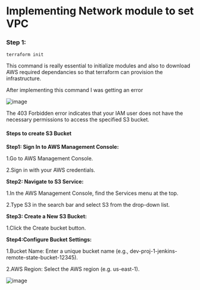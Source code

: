 # Implementing Network module to set VPC

### Step 1:

```hcl
terraform init
```

This command is really essential to initialize modules and also to download AWS required dependancies so that terraform can provision the infrastructure.

After implementing this command I was getting an error 

![image](https://github.com/Nachiketa-A/Rest_API_-Project/assets/157089767/0bafb7eb-780f-4ad2-9e9b-ed8d5d3f082d)


The 403 Forbidden error indicates that your IAM user does not have the necessary permissions to access the specified S3 bucket.

#### Steps to create S3 Bucket

**Step1: Sign In to AWS Management Console:**

1.Go to AWS Management Console.

2.Sign in with your AWS credentials.

**Step2: Navigate to S3 Service:**

1.In the AWS Management Console, find the Services menu at the top.

2.Type S3 in the search bar and select S3 from the drop-down list.

**Step3: Create a New S3 Bucket:**

1.Click the Create bucket button.

**Step4:Configure Bucket Settings:**

1.Bucket Name: Enter a unique bucket name (e.g., dev-proj-1-jenkins-remote-state-bucket-12345).

2.AWS Region: Select the AWS region (e.g. us-east-1).

![image](https://github.com/Nachiketa-A/Rest_API_-Project/assets/157089767/06031e71-3c6d-4125-b206-96d7233bd6d0)



